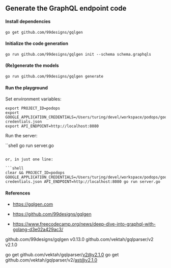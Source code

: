 
## Generate the GraphQL endpoint code

#### Install dependencies

```shell
go get github.com/99designs/gqlgen     
```

#### Initialize the code generation

```shell
go run github.com/99designs/gqlgen init --schema schema.graphqls
```

#### (Re)generate the models

```shell
go run github.com/99designs/gqlgen generate
```

#### Run the playground

Set environment variables:

```shell
export PROJECT_ID=podops
export GOOGLE_APPLICATION_CREDENTIALS=/Users/turing/devel/workspace/podops/google-credentials.json
export API_ENDPOINT=http://localhost:8080
```

Run the server:

``shell
go run server.go
```

or, in just one line:

```shell
clear && PROJECT_ID=podops GOOGLE_APPLICATION_CREDENTIALS=/Users/turing/devel/workspace/podops/google-credentials.json API_ENDPOINT=http://localhost:8080 go run server.go
```

#### References

* https://gqlgen.com

* https://github.com/99designs/gqlgen
* https://www.freecodecamp.org/news/deep-dive-into-graphql-with-golang-d3e02a429ac3/


github.com/99designs/gqlgen v0.13.0
github.com/vektah/gqlparser/v2 v2.1.0

go get github.com/vektah/gqlparser/v2@v2.1.0
go get github.com/vektah/gqlparser/v2/ast@v2.1.0
